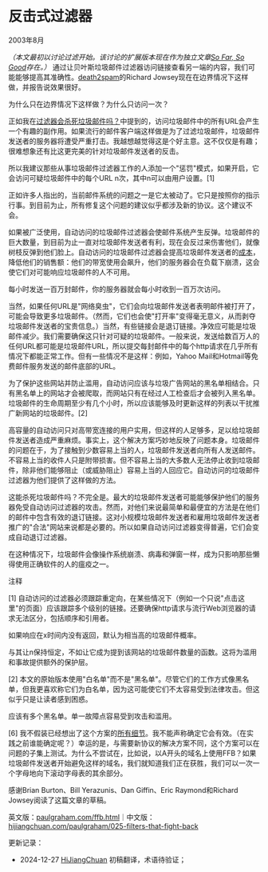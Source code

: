 
# 反击式过滤器

2003年8月

*（本文最初以讨论过滤开始。该讨论的扩展版本现在作为独立文章[So Far, So Good](https://hijiangchuan.com/paulgraham/000-01-So-Far-So-Good)存在。）* 通过让贝叶斯垃圾邮件过滤器访问链接查看另一端的内容，我们可能能够提高其准确性。[death2spam](http://death2spam.com)的Richard Jowsey现在在边界情况下这样做，并报告说效果很好。

为什么只在边界情况下这样做？为什么只访问一次？

正如我在[过滤器会杀死垃圾邮件吗？](https://hijiangchuan.com/paulgraham/EXTRA050-Will-Filters-Kill-Spam)中提到的，访问垃圾邮件中的所有URL会产生一个有趣的副作用。如果流行的邮件客户端这样做是为了过滤垃圾邮件，垃圾邮件发送者的服务器将遭受严重打击。我越想越觉得这是个好主意。这不仅仅是有趣；很难想象还有比这更完美的针对垃圾邮件发送者的反击。

所以我建议那些从事垃圾邮件过滤器工作的人添加一个"惩罚"模式，如果开启，它会访问可疑垃圾邮件中的每个URL n次，其中n可以由用户设置。[1]

正如许多人指出的，当前邮件系统的问题之一是它太被动了。它只是按照你的指示行事。到目前为止，所有修复这个问题的建议似乎都涉及新的协议。这个建议不会。

如果被广泛使用，自动访问的垃圾邮件过滤器会使邮件系统产生反弹。垃圾邮件的巨大数量，到目前为止一直对垃圾邮件发送者有利，现在会反过来伤害他们，就像树枝反弹到他们脸上。自动访问的垃圾邮件过滤器会提高垃圾邮件发送者的[成本](http://www.bork.ca/pics/?path=incoming&img=bill.jpg)，降低他们的销售额：他们的带宽使用会飙升，他们的服务器会在负载下崩溃，这会使它们对可能响应垃圾邮件的人不可用。

每小时发送一百万封邮件，你的服务器就会每小时收到一百万次访问。

当然，如果任何URL是"网络臭虫"，它们会向垃圾邮件发送者表明邮件被打开了，可能会导致更多垃圾邮件。（然而，它们也会使"打开率"变得毫无意义，从而剥夺垃圾邮件发送者的宝贵信息。）当然，有些链接会是退订链接。净效应可能是垃圾邮件减少。我们需要确保这只针对可疑的垃圾邮件。一般来说，发送给数百万人的任何URL都可能是垃圾邮件URL，所以提交每封邮件中的每个http请求在几乎所有情况下都能正常工作。但有一些情况不是这样：例如，Yahoo Mail和Hotmail等免费邮件服务发送的邮件底部的URL。

为了保护这些网站并防止滥用，自动访问应该与垃圾广告网站的黑名单相结合。只有黑名单上的网站才会被爬取，而网站只有在经过人工检查后才会被列入黑名单。垃圾邮件的生命周期至少有几个小时，所以应该能够及时更新这样的列表以干扰推广新网站的垃圾邮件。[2]

高容量的自动访问只对高带宽连接的用户实用，但这样的人足够多，足以给垃圾邮件发送者造成严重麻烦。事实上，这个解决方案巧妙地反映了问题本身。垃圾邮件的问题在于，为了接触到少数容易上当的人，垃圾邮件发送者向所有人发送邮件。不容易上当的收件人只是附带损害。但不容易上当的大多数人无法停止收到垃圾邮件，除非他们能够阻止（或威胁阻止）容易上当的人回应它。自动访问的垃圾邮件过滤器为他们提供了这样做的方法。

这能杀死垃圾邮件吗？不完全是。最大的垃圾邮件发送者可能能够保护他们的服务器免受自动访问过滤器的攻击。然而，对他们来说最简单和最便宜的方法是在他们的邮件中包含有效的退订链接。这对小规模垃圾邮件发送者和雇用垃圾邮件发送者推广的"合法"网站来说都是必要的。所以如果自动访问过滤器变得普遍，它们会变成自动退订过滤器。

在这种情况下，垃圾邮件会像操作系统崩溃、病毒和弹窗一样，成为只影响那些懒得使用正确软件的人的瘟疫之一。

注释

[1] 自动访问的过滤器必须跟踪重定向，在某些情况下（例如一个只说"点击这里"的页面）应该跟踪多个级别的链接。还要确保http请求与流行Web浏览器的请求无法区分，包括顺序和引用者。

如果响应在x时间内没有返回，默认为相当高的垃圾邮件概率。

与其让n保持恒定，不如让它成为提到该网站的垃圾邮件数量的函数。这将为滥用和事故提供额外的保护层。

[2] 本文的原始版本使用"白名单"而不是"黑名单"。尽管它们的工作方式像黑名单，但我更喜欢称它们为白名单，因为这可能使它们不太容易受到法律攻击。但这似乎只是让读者感到困惑。

应该有多个黑名单。单一故障点容易受到攻击和滥用。

[6] 我不假装已经想出了这个方案的[所有细节](https://hijiangchuan.com/paulgraham/000-02-FFB-FAQ)。我不能声称确定它会有效。（在实践之前谁能确定呢？）幸运的是，与需要新协议的解决方案不同，这个方案可以在问题的子集上测试。为什么不尝试在，比如说，以A开头的域名上使用FFB？如果垃圾邮件发送者开始避免这样的域名，我们就知道我们正在获胜，我们可以一次一个字母地向下滚动字母表的其余部分。

感谢Brian Burton、Bill Yerazunis、Dan Giffin、Eric Raymond和Richard Jowsey阅读了这篇文章的草稿。

英文版：[paulgraham.com/ffb.html](https://paulgraham.com/ffb.html)｜中文版：[hijiangchuan.com/paulgraham/025-filters-that-fight-back](https://hijiangchuan.com/paulgraham/025-filters-that-fight-back)

更新记录：
- 2024-12-27 [HiJiangChuan](https://hijiangchuan.com) 初稿翻译，术语待验证；
